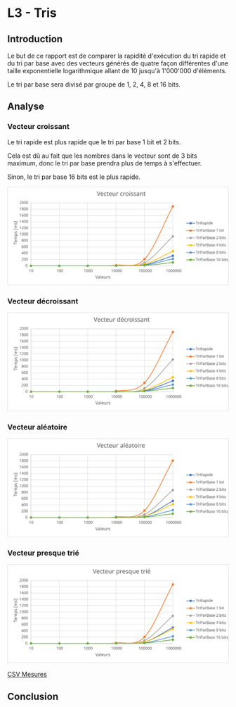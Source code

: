 # L3 - Tris

## Introduction

Le but de ce rapport est de comparer la rapidité d'exécution du tri rapide et du tri par base avec des vecteurs générés de quatre façon différentes d'une taille exponentielle logarithmique allant de 10 jusqu'à 1'000'000 d'éléments.

Le tri par base sera divisé par groupe de 1, 2, 4, 8 et 16 bits.

## Analyse

### Vecteur croissant

Le tri rapide est plus rapide que le tri par base 1 bit et 2 bits.

Cela est dû au fait que les nombres dans le vecteur sont de 3 bits maximum, donc le tri par base prendra plus de temps à s'effectuer.

Sinon, le tri par base 16 bits est le plus rapide.

![croissant](svg/Croissant.svg)

### Vecteur décroissant

![decroissant](svg/Decroissant.svg)

### Vecteur aléatoire

![aleatoire](svg/Aleatoire.svg)

### Vecteur presque trié

![presquetrie](svg/PresqueTrie.svg)


[CSV Mesures](csv/mesure_temp.csv)

## Conclusion

